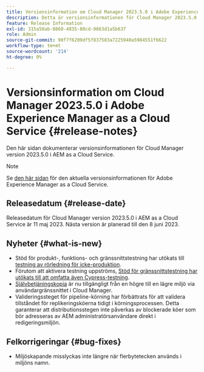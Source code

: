 ```yaml
---
title: Versionsinformation om Cloud Manager 2023.5.0 i Adobe Experience Manager as a Cloud Service
description: Detta är versionsinformationen för Cloud Manager 2023.5.0 i AEM as a Cloud Service.
feature: Release Information
exl-id: 315a50ab-8860-4835-80cd-9863d1a5b637
role: Admin
source-git-commit: 90f7f6209df5f837583a7225940a5984551f6622
workflow-type: tm+mt
source-wordcount: '214'
ht-degree: 0%

---
```


# Versionsinformation om Cloud Manager 2023.5.0 i Adobe Experience Manager as a Cloud Service {#release-notes}

Den här sidan dokumenterar versionsinformationen för Cloud Manager version 2023.5.0 i AEM as a Cloud Service.

>[!NOTE]
>
>Se [den här sidan](/help/release-notes/release-notes-cloud/release-notes-current.md) för den aktuella versionsinformationen för Adobe Experience Manager as a Cloud Service.

## Releasedatum {#release-date}

Releasedatum för Cloud Manager version 2023.5.0 i AEM as a Cloud Service är 11 maj 2023. Nästa version är planerad till den 8 juni 2023.

## Nyheter {#what-is-new}

* Stöd för produkt-, funktions- och gränssnittstestning har utökats till [testning av rörledning för icke-produktion](/help/implementing/cloud-manager/configuring-pipelines/configuring-non-production-pipelines.md).
* Förutom att aktivera testning uppströms, [Stöd för gränssnittstestning har utökats till att omfatta även Cypress-testning](/help/implementing/cloud-manager/ui-testing.md).
* [Självbetjäningskopia](/help/implementing/developing/tools/content-copy.md) är nu tillgängligt från en högre till en lägre miljö via användargränssnittet i Cloud Manager.
* Valideringssteget för pipeline-körning har förbättrats för att validera tillståndet för replikeringsköerna tidigt i körningsprocessen. Detta garanterar att distributionsstegen inte påverkas av blockerade köer som bör adresseras av AEM administratörsanvändare direkt i redigeringsmiljön.

## Felkorrigeringar {#bug-fixes}

* Miljöskapande misslyckas inte längre när flerbytetecken används i miljöns namn.
